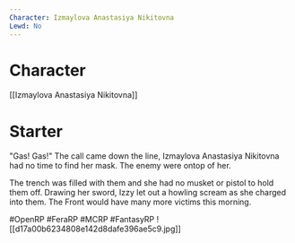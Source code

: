 ```yaml
---
Character: Izmaylova Anastasiya Nikitovna
Lewd: No
---
```

# Character
[[Izmaylova Anastasiya Nikitovna]]

# Starter
"Gas! Gas!" The call came down the line, Izmaylova Anastasiya Nikitovna had no time to find her mask. The enemy were ontop of her. 

The trench was filled with them and she had no musket or pistol to hold them off. Drawing her sword, Izzy let out a howling scream as she charged into them. The Front would have many more victims this morning.  

#OpenRP #FeraRP #MCRP #FantasyRP
![[d17a00b6234808e142d8dafe396ae5c9.jpg]]